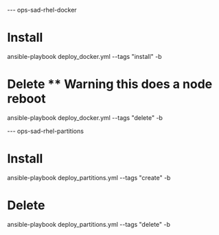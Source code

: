 --- ops-sad-rhel-docker

# Install 
ansible-playbook deploy_docker.yml --tags "install" -b

# Delete ** Warning this does a node reboot 
ansible-playbook deploy_docker.yml --tags "delete" -b

--- ops-sad-rhel-partitions
# Install 
ansible-playbook deploy_partitions.yml --tags "create" -b

# Delete 
ansible-playbook deploy_partitions.yml --tags "delete" -b

